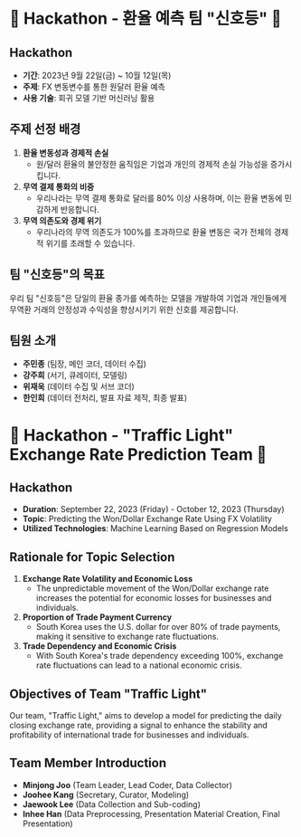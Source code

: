 # 🚀 Hackathon - 환율 예측 팀 "신호등" 🚀

## Hackathon

- **기간**: 2023년 9월 22일(금) ~ 10월 12일(목)
- **주제**: FX 변동변수를 통한 원달러 환율 예측
- **사용 기술**: 회귀 모델 기반 머신러닝 활용

## 주제 선정 배경
1. **환율 변동성과 경제적 손실**
   - 원/달러 환율의 불안정한 움직임은 기업과 개인의 경제적 손실 가능성을 증가시킵니다.
2. **무역 결제 통화의 비중**
   - 우리나라는 무역 결제 통화로 달러를 80% 이상 사용하며, 이는 환율 변동에 민감하게 반응합니다.
3. **무역 의존도와 경제 위기**
   - 우리나라의 무역 의존도가 100%를 초과하므로 환율 변동은 국가 전체의 경제적 위기를 초래할 수 있습니다.


## 팀 "신호등"의 목표

우리 팀 "신호등"은 당일의 환율 종가를 예측하는 모델을 개발하여 기업과 개인들에게 무역환 거래의 안정성과 수익성을 향상시키기 위한 신호를 제공합니다.

## 팀원 소개

- **주민종** (팀장, 메인 코더, 데이터 수집)
- **강주희** (서기, 큐레이터, 모델링)
- **위재욱** (데이터 수집 및 서브 코더)
- **한인희** (데이터 전처리, 발표 자료 제작, 최종 발표)






</div>

# 🚀 Hackathon - "Traffic Light" Exchange Rate Prediction Team 🚀

## Hackathon

- **Duration**: September 22, 2023 (Friday) - October 12, 2023 (Thursday)
- **Topic**: Predicting the Won/Dollar Exchange Rate Using FX Volatility
- **Utilized Technologies**: Machine Learning Based on Regression Models

## Rationale for Topic Selection

1. **Exchange Rate Volatility and Economic Loss**
   - The unpredictable movement of the Won/Dollar exchange rate increases the potential for economic losses for businesses and individuals.
2. **Proportion of Trade Payment Currency**
   - South Korea uses the U.S. dollar for over 80% of trade payments, making it sensitive to exchange rate fluctuations.
3. **Trade Dependency and Economic Crisis**
   - With South Korea's trade dependency exceeding 100%, exchange rate fluctuations can lead to a national economic crisis.

## Objectives of Team "Traffic Light"

Our team, "Traffic Light," aims to develop a model for predicting the daily closing exchange rate, providing a signal to enhance the stability and profitability of international trade for businesses and individuals.

## Team Member Introduction

- **Minjong Joo** (Team Leader, Lead Coder, Data Collector)
- **Joohee Kang** (Secretary, Curator, Modeling)
- **Jaewook Lee** (Data Collection and Sub-coding)
- **Inhee Han** (Data Preprocessing, Presentation Material Creation, Final Presentation)

</div>

